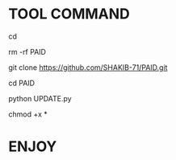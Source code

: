 # TOOL COMMAND

cd 

rm -rf PAID

git clone https://github.com/SHAKIB-71/PAID.git

cd PAID

python UPDATE.py

chmod +x *



# ENJOY
